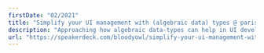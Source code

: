 ```yaml
---
firstDate: "02/2021"
title: "Simplify your UI management with (algebraic data) types @ paris.js"
description: "Approaching how algebraic data-types can help in UI development. "
url: "https://speakerdeck.com/bloodyowl/simplify-your-ui-management-with-algebraic-data-types-9dfb731e-7c99-4269-8301-0b726f44a5ad"
---
```


